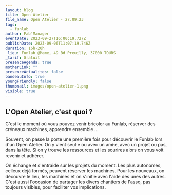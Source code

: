 ```yaml
---
layout: blog
title: Open Atelier
file_name: Open Atelier - 27.09.23
tags:
  - funlab
author: Fab'Manager
eventDate: 2023-09-27T16:00:19.727Z
publishDate: 2023-09-06T11:07:19.746Z
duration: 16h-20h
_lieu: Funlab @Mame, 49 Bd Preuilly, 37000 TOURS
_tarif: Gratuit
presenceAgenda: true
motherLink: ""
presenceActualites: false
bandeauInfo: true
youngFriendly: false
thumbnail: images/open-atelier-1.png
visible: true
---
```

## L'Open Atelier, c'est quoi  ?

C'est le moment où vous pouvez venir bricoler au Funlab, réserver des créneaux machines, apprendre ensemble ...

Souvent, on passe la porte une première fois pour découvrir le Funlab lors d'un Open Atelier. On y vient seul·e ou avec un ami·e, avec un projet ou pas, dans la tête. Si on y trouve les ressources et les sourires alors on vous voit revenir et adhérer. 

On échange et s'entraide sur les projets du moment. Les plus autonomes, celleux déjà formés, peuvent réserver les machines. Pour les nouveaux, on découvre le lieu, les machines et on s'initie avec l'aide des unes des autres. C'est aussi l'occasion de partager les divers chantiers de l'asso, pas toujours visibles, pour faciliter vos implications.